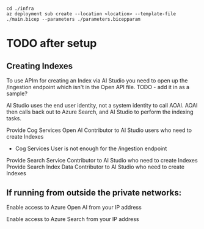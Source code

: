 #

```
cd ./infra
az deployment sub create --location <location> --template-file ./main.bicep --parameters ./parameters.bicepparam
```

# TODO after setup

## Creating Indexes

To use APIm for creating an Index via AI Studio you need to open up the /ingestion endpoint which isn't in the Open API file. TODO - add it in as a sample?

AI Studio uses the end user identity, not a system identity to call AOAI. AOAI then calls back out to Azure Search, and AI Studio to perform the indexing tasks.

Provide Cog Services Open AI Contributor to AI Studio users who need to create Indexes
 - Cog Services User is not enough for the /ingestion endpoint

Provide Search Service Contributor to AI Studio who need to create Indexes
Provide Search Index Data Contributor to AI Studio who need to create Indexes



## If running from outside the private networks:

Enable access to Azure Open AI from your IP address

Enable access to Azure Search from your IP address

